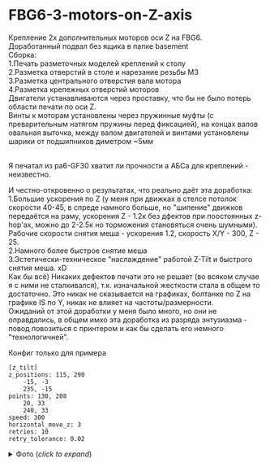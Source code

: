 # FBG6-3-motors-on-Z-axis
Крепление 2х дополнительных моторов оси Z на FBG6.
<br>Доработанный подвал без ящика в папке basement
<br>Сборка:
<br>1.Печать разметочных моделей креплений к столу
<br>2.Разметка отверстий в столе и нарезание резьбы М3
<br>3.Разметка центрального отверстия вала мотора
<br>4.Разметка крепежных отверстий моторов
<br>Двигатели устанавливаются через проставку, что бы не было потерь области печати по оси Z.
<br>Винты к моторам установлены через пружинные муфты (с преварительным натягом пружины перед фиксацией), на концах валов овальная выточка, между валом двигателей и винтами установлены шарики от подшипников диметром ~5мм

<br>Я печатал из pa6-GF30 хватит ли прочности а АБСа для креплений - неизвестно.

И честно-откровенно о результатах, что реально даёт эта доработка:
<br>1.Большие ускорения по Z (у меня при движках в стелсе потолок скорости 40-45, в спреде намного больше, но "шипение" движков передаётся на раму, ускорения Z - 1.2к без дфектов при поостоянных z-hop'ах, можно до 2-2.5к но торможения становяться очень шумными). Рабочие скорости снятия меша - ускорения 1.2, скорость X/Y - 300, Z - 25.
<br>2.Намного более быстрое снятие меша
<br>3.Эстетически-техническое "наслаждение" работой Z-Tilt и быстрого снятия меша. xD
<br>Как бы всё) Никаких дефектов печати это не решает (во всяком случае я с ними не сталкивался), т.к. изначальной жесткости стала в общем то достаточно. Это никак не сказывается на графиках, болтанке по Z на графике IS по Y, никак не влияет на частоты/размерности.
<br>Ожиданий от этой доработки у меня было много, но они не оправдались, в общем имхо эта доработка из разряда энтузиазма - повод повозиться с принтером и как бы сделать его немного "технологичней".

Конфиг только для примера
```
[z_tilt]
z_positions: 115, 290
	-15, -3
	235, -15
points: 130, 208
	20, 33
	240, 33
speed: 300
horizontal_move_z: 3
retries: 10
retry_tolerance: 0.02
```


<details>
  <summary>Фото  (<i>click to expand</i>)</summary>
  <!-- have to be followed by an empty line! -->

![image](https://github.com/Murrdo/FBG6-3-motors-on-Z-axis/assets/146051709/f1e8c976-48f8-4a72-9d60-b926b804392e)
![image](https://github.com/Murrdo/FBG6-3-motors-on-Z-axis/assets/146051709/ab1d0bf4-40ae-423d-80c5-0c4573d4195d)
![image](https://github.com/Murrdo/FBG6-3-motors-on-Z-axis/assets/146051709/cf3d582b-9346-4611-8e24-89c7af247dc0)
![image](https://github.com/Murrdo/FBG6-3-motors-on-Z-axis/assets/146051709/cc0bc77f-6e43-4a5d-948d-80c84d28ba3a)
![image](https://github.com/Murrdo/FBG6-3-motors-on-Z-axis/assets/146051709/eed9db17-b705-4e4e-9e19-7e91d044698f)
![image](https://github.com/Murrdo/FBG6-3-motors-on-Z-axis/assets/146051709/69fac668-f552-4229-87cd-351dbf7ccad6)

</details>









